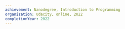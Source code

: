 ```yaml
---
achievement: Nanodegree, Introduction to Programming
organization: Udacity, online, 2022
completionYear: 2022
---
```

